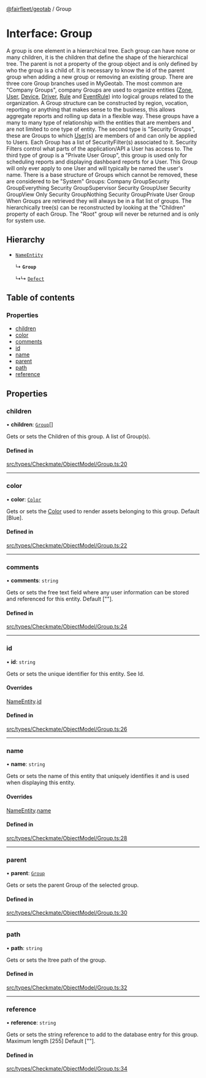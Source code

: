 [@fairfleet/geotab](../README.md) / Group

# Interface: Group

A group is one element in a hierarchical tree. Each group can have none or many children, it is the children that define the shape of the hierarchical tree. The parent is not a property of the group object and is only defined by who the group is a child of. It is necessary to know the id of the parent group when adding a new group or removing an existing group.
 There are three core Group branches used in MyGeotab. The most common are "Company Groups", company Groups are used to organize entities ([Zone](Zone.md), [User](User.md), [Device](Device.md), [Driver](Driver.md), [Rule](Rule.md) and [EventRule](EventRule.md)) into logical groups related to the organization. A Group structure can be constructed by region, vocation, reporting or anything that makes sense to the business, this allows aggregate reports and rolling up data in a flexible way. These groups have a many to many type of relationship with the entities that are members and are not limited to one type of entity.
 The second type is "Security Groups", these are Groups to which [User](User.md)(s) are members of and can only be applied to Users. Each Group has a list of SecurityFilter(s) associated to it. Security Filters control what parts of the application/API a User has access to.
 The third type of group is a "Private User Group", this group is used only for scheduling reports and displaying dashboard reports for a User. This Group will only ever apply to one User and will typically be named the user's name.
 There is a base structure of Groups which cannot be removed, these are considered to be "System"
 Groups:
 <list><item><description>Company Group</description></item><item><description>Security Group</description></item><item><description>Everything Security Group</description></item><item><description>Supervisor Security Group</description></item><item><description>User Security Group</description></item><item><description>View Only Security Group</description></item><item><description>Nothing Security Group</description></item><item><description>Private User Group</description></item></list>
 When Groups are retrieved they will always be in a flat list of groups. The hierarchically tree(s) can be reconstructed by looking at the "Children" property of each Group. The "Root" group will never be returned and is only for system use.

## Hierarchy

- [`NameEntity`](NameEntity.md)

  ↳ **`Group`**

  ↳↳ [`Defect`](Defect.md)

## Table of contents

### Properties

- [children](Group.md#children)
- [color](Group.md#color)
- [comments](Group.md#comments)
- [id](Group.md#id)
- [name](Group.md#name)
- [parent](Group.md#parent)
- [path](Group.md#path)
- [reference](Group.md#reference)

## Properties

### children

• **children**: [`Group`](Group.md)[]

Gets or sets the Children of this group. A list of Group(s).

#### Defined in

[src/types/Checkmate/ObjectModel/Group.ts:20](https://github.com/fairfleet/geotab/blob/b682f10/src/types/Checkmate/ObjectModel/Group.ts#L20)

___

### color

• **color**: [`Color`](Color.md)

Gets or sets the [Color](Color.md) used to render assets belonging to this group. Default [Blue].

#### Defined in

[src/types/Checkmate/ObjectModel/Group.ts:22](https://github.com/fairfleet/geotab/blob/b682f10/src/types/Checkmate/ObjectModel/Group.ts#L22)

___

### comments

• **comments**: `string`

Gets or sets the free text field where any user information can be stored and referenced for this entity. Default [""].

#### Defined in

[src/types/Checkmate/ObjectModel/Group.ts:24](https://github.com/fairfleet/geotab/blob/b682f10/src/types/Checkmate/ObjectModel/Group.ts#L24)

___

### id

• **id**: `string`

Gets or sets the unique identifier for this entity. See Id.

#### Overrides

[NameEntity](NameEntity.md).[id](NameEntity.md#id)

#### Defined in

[src/types/Checkmate/ObjectModel/Group.ts:26](https://github.com/fairfleet/geotab/blob/b682f10/src/types/Checkmate/ObjectModel/Group.ts#L26)

___

### name

• **name**: `string`

Gets or sets the name of this entity that uniquely identifies it and is used when displaying this entity.

#### Overrides

[NameEntity](NameEntity.md).[name](NameEntity.md#name)

#### Defined in

[src/types/Checkmate/ObjectModel/Group.ts:28](https://github.com/fairfleet/geotab/blob/b682f10/src/types/Checkmate/ObjectModel/Group.ts#L28)

___

### parent

• **parent**: [`Group`](Group.md)

Gets or sets the parent Group of the selected group.

#### Defined in

[src/types/Checkmate/ObjectModel/Group.ts:30](https://github.com/fairfleet/geotab/blob/b682f10/src/types/Checkmate/ObjectModel/Group.ts#L30)

___

### path

• **path**: `string`

Gets or sets the ltree path of the group.

#### Defined in

[src/types/Checkmate/ObjectModel/Group.ts:32](https://github.com/fairfleet/geotab/blob/b682f10/src/types/Checkmate/ObjectModel/Group.ts#L32)

___

### reference

• **reference**: `string`

Gets or sets the string reference to add to the database entry for this group. Maximum length [255] Default [""].

#### Defined in

[src/types/Checkmate/ObjectModel/Group.ts:34](https://github.com/fairfleet/geotab/blob/b682f10/src/types/Checkmate/ObjectModel/Group.ts#L34)
